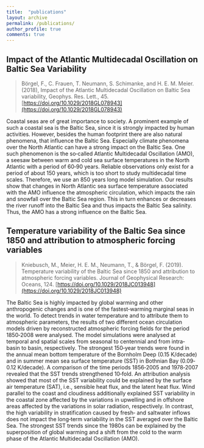 ```yaml
---
title:  "publications"
layout: archive
permalink: /publications/
author_profile: true
comments: true
---
```





## Impact of the Atlantic Multidecadal Oscillation on Baltic Sea Variability

> Börgel, F., C. Frauen, T. Neumann, S. Schimanke, and H. E. M. Meier. (2018), Impact of the Atlantic Multidecadal Oscillation on Baltic Sea variability, Geophys. Res. Lett., 45. [https://doi.org/10.1029/2018GL078943](https://doi.org/10.1029/2018GL078943)

Coastal seas are of great importance to society. A prominent example of such a coastal sea is the Baltic Sea, since it is strongly impacted by human activities. However, besides the human footprint there are also natural phenomena, that influence the Baltic Sea. Especially climate phenomena over the North Atlantic can have a strong impact on the Baltic Sea. One such phenomenon is the so‐called Atlantic Multidecadal Oscillation (AMO), a seesaw between warm and cold sea surface temperatures in the North Atlantic with a period of 60‐90 years. Reliable observations only exist for a period of about 150 years, which is too short to study multidecadal time scales. Therefore, we use an 850 years long model simulation. Our results show that changes in North Atlantic sea surface temperature associated with the AMO influence the atmospheric circulation, which impacts the rain and snowfall over the Baltic Sea region. This in turn enhances or decreases the river runoff into the Baltic Sea and thus impacts the Baltic Sea salinity. Thus, the AMO has a strong influence on the Baltic Sea.

## Temperature variability of the Baltic Sea since 1850 and attribution to atmospheric forcing variables

> Kniebusch, M., Meier, H. E. M., Neumann, T., & Börgel, F. (2019). Temperature variability of the Baltic Sea since 1850 and attribution to atmospheric forcing variables. Journal of Geophysical Research: Oceans, 124. [https://doi.org/10.1029/2018JC013948](https://doi.org/10.1029/2018JC013948)

The Baltic Sea is highly impacted by global warming and other anthropogenic changes and is one of the fastest‐warming marginal seas in the world. To detect trends in water temperature and to attribute them to atmospheric parameters, the results of two different ocean circulation models driven by reconstructed atmospheric forcing fields for the period 1850‐2008 were analysed. The model simulations were analysed at temporal and spatial scales from seasonal to centennial and from intra‐basin to basin, respectively. The strongest 150‐year trends were found in the annual mean bottom temperature of the Bornholm Deep (0.15 K/decade) and in summer mean sea surface temperature (SST) in Bothnian Bay (0.09‐0.12 K/decade). A comparison of the time periods 1856‐2005 and 1978‐2007 revealed that the SST trends strengthened 10‐fold. An attribution analysis showed that most of the SST variability could be explained by the surface air temperature (SAT), i.e., sensible heat flux, and the latent heat flux. Wind parallel to the coast and cloudiness additionally explained SST variability in the coastal zone affected by the variations in upwelling and in offshore areas affected by the variations in solar radiation, respectively. In contrast, the high variability in stratification caused by fresh‐ and saltwater inflows does not impact the long‐term variability in the SST averaged over the Baltic Sea. The strongest SST trends since the 1980s can be explained by the superposition of global warming and a shift from the cold to the warm phase of the Atlantic Multidecadal Oscillation (AMO).
